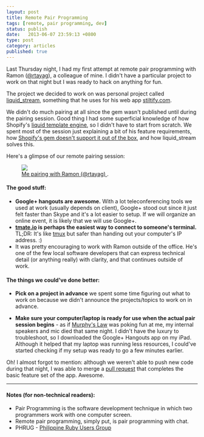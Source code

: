 ```yaml
---
layout: post
title: Remote Pair Programming
tags: [remote, pair programming, dev]
status: publish
date:   2013-06-07 23:59:13 +0800
type: post
category: articles
published: true
---
```


Last Thursday night, I had my first attempt at remote pair programming with Ramon
([@rtayag](http://twitter.com/rtayag)), a colleague of mine. I didn't have a particular
project to work on that night but I was ready to hack on anything for fun.

The project we decided to work on was personal project called [liquid_stream](https://github.com/ramontayag/liquid_stream),
something that he uses for his web app [stiltify.com](http://get.stiltify.com/pages/home).

We didn't do much pairing at all since the gem wasn't published until during the pairing session.
Good thing I had some superficial knowledge of how Shopify's [liquid template engine](https://github.com/Shopify/liquid),
so I didn't have to start from scratch. We spent most of the
session just explaining a bit of his feature requirements, how
[Shopify's gem doesn't support it out of the box](https://github.com/shopify/liquid/issues/29),
and how liquid_stream solves this.

Here's a glimpse of our remote pairing session:

<figure>
	<a href="http://new.tinygrab.com/e0661f148dba0fa599005d7afe6ef8440129a72624.png">
    <img src="http://new.tinygrab.com/e0661f148dba0fa599005d7afe6ef8440129a72624.png">
  </a>
	<figcaption>
    <a href="http://new.tinygrab.com/e0661f148dba0fa599005d7afe6ef8440129a72624.png" title="I pairing with Ramon (@rtayag)">
      Me pairing with Ramon (@rtayag)
    </a>.
  </figcaption>
</figure>

#### The good stuff:
* **Google+ hangouts are awesome.** With a lot teleconferencing tools we used at work (usually depends on client),
  Google+ stood out since it just felt faster than Skype and it's a lot easier to setup. If we will organize an
  online event, it is likely that we will use Google+.
* **[tmate.io](http://tmate.io/) is perhaps the easiest way to connect to someone's terminal.** TL;DR: It's like
  [tmux](http://tmux.sourceforge.net/) but safer than handing out your computer's IP address. :)
* It was pretty encouraging to work with Ramon outside of the office. He's one of the few local software developers
  that can express technical detail (or anything really) with clarity, and that continues outside of work.

#### The things we could've done better:
* **Pick on a project in advance** we spent some time figuring out what to work on because we didn't announce the projects/topics to work on in advance.

* **Make sure your computer/laptop is ready for use when the actual pair session begins** -
  as if [Murphy's Law](http://en.wikipedia.org/wiki/Murphy's_law) was poking fun at me, my
  internal speakers and mic died that same night. I didn't have the luxury to troubleshoot, so I
  downloaded the Google+ Hangouts app on my iPad. Although it helped that my laptop was running less resources,
  I could've started checking if my setup was ready to go a few minutes earlier.

Oh! I almost forgot to mention:
although we weren't able to push new code during that night, I was able to merge a
[pull request](https://github.com/ramontayag/liquid_stream/pull/1) that
completes the basic feature set of the app. Awesome.

*****

#### Notes (for non-technical readers):
* Pair Programming is the software development technique in which two programmers work with one computer screen.
* Remote pair programming, simply put, is pair programming with chat.
* PHRUG - [Philippine Ruby Users Group](http://pinoyrb.org/)
